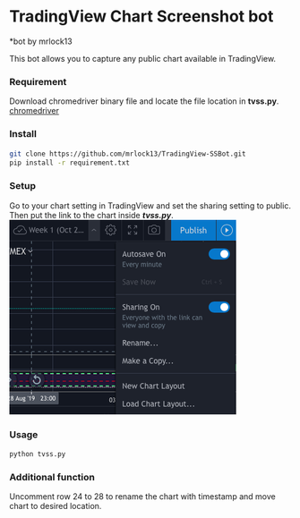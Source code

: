 # TradingView Chart Screenshot bot
*bot by mrlock13

This bot allows you to capture any public chart available in TradingView.

### Requirement
Download chromedriver binary file and locate the file location in **tvss.py**.
[chromedriver](https://chromedriver.chromium.org)

### Install
```bash
git clone https://github.com/mrlock13/TradingView-SSBot.git
pip install -r requirement.txt
```

### Setup
Go to your chart setting in TradingView and set the sharing setting to public. Then put the link to the chart inside ***tvss.py***.
![setting](setting.png)

### Usage
```bash
python tvss.py
```

### Additional function
Uncomment row 24 to 28 to rename the chart with timestamp and move chart to desired location.
